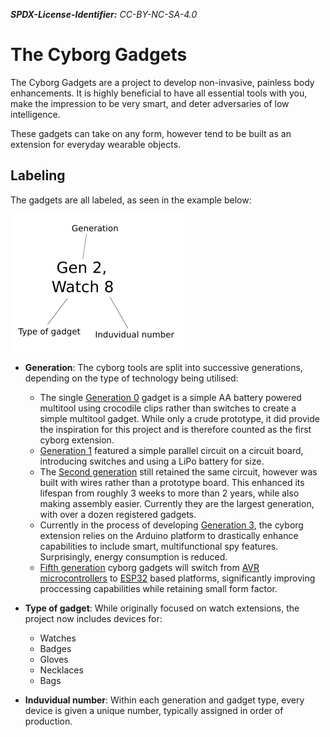 ***SPDX-License-Identifier:*** *CC-BY-NC-SA-4.0*

# The Cyborg Gadgets

The Cyborg Gadgets are a project to develop non-invasive, painless body enhancements. 
It is highly beneficial to have all essential tools with you, make the impression to be very smart, and deter adversaries of low intelligence. 

These gadgets can take on any form, however tend to be built as an extension for everyday wearable objects.

## Labeling

The gadgets are all labeled, as seen in the example below:

![](data/label.png)

- **Generation**: The cyborg tools are split into successive generations, depending on the type of technology being utilised:

    - The single [Generation 0](./Generation_0/Generation_0.md) gadget is a simple AA battery powered multitool using crocodile clips rather than switches to create a simple multitool gadget. 
    While only a crude prototype, it did provide the inspiration for this project and is therefore counted as the first cyborg extension.
    - [Generation 1](./Generation_1/Generation_1.md) featured a simple parallel circuit on a circuit board, introducing switches and using a LiPo battery for size. 
    - The [Second generation](./Generation_2/Generation_2.md) still retained the same circuit, however was built with wires rather than a prototype board. 
    This enhanced its lifespan from roughly 3 weeks to more than 2 years, while also making assembly easier. Currently they are the largest generation, with over a dozen registered gadgets.
    - Currently in the process of developing [Generation 3](./Generation_3/Generation_3.md), the cyborg extension relies on the Arduino platform to drastically enhance capabilities to include smart, multifunctional spy features. Surprisingly, energy consumption is reduced.
    - [Fifth generation](./Generation_5/Generation_5.md) cyborg gadgets will switch from [AVR microcontrollers]() to [ESP32](https://www.espressif.com/en/products/socs/esp32-c3) based platforms, significantly improving proccessing capabilities while retaining small form factor.

- **Type of gadget**: While originally focused on watch extensions, the project now includes devices for:

    - Watches
    - Badges
    - Gloves
    - Necklaces
    - Bags

- **Induvidual number**: Within each generation and gadget type, every device is given a unique number, typically assigned in order of production. 